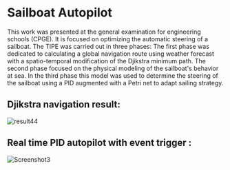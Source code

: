 # Sailboat Autopilot

This work was presented at the general examination for engineering schools (CPGE). It is focused on optimizing the automatic steering of a sailboat.
The TIPE was carried out in three phases:
The first phase was dedicated to calculating a global navigation route using weather forecast with a spatio-temporal modification of the Djikstra minimum path. 
The second phase focused on the physical modeling of the sailboat's behavior at sea. 
In the third phase this model was used to determine the steering of the sailboat using a PID augmented with a Petri net to adapt sailing strategy.

## Djikstra navigation result:
![result44](https://github.com/user-attachments/assets/6fefcc50-bc64-42be-baed-d3ccb9eea3d1)

## Real time PID autopilot with event trigger :
![Screenshot3](https://github.com/user-attachments/assets/db1222bd-d728-410a-8454-1646ae0bbcb4)
